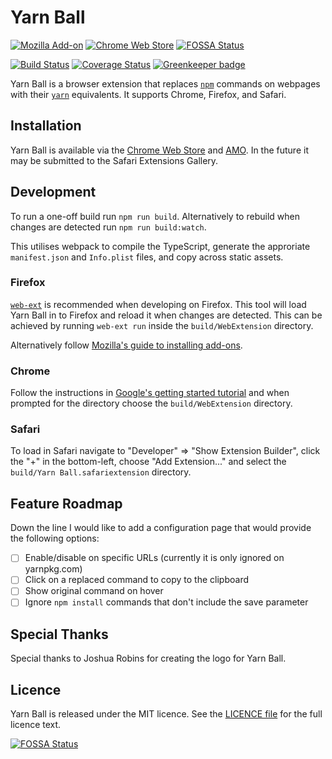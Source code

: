 # Yarn Ball

[![Mozilla Add-on](https://img.shields.io/amo/v/yarn-ball.svg)](https://addons.mozilla.org/firefox/addon/yarn-ball/)
[![Chrome Web Store](https://img.shields.io/chrome-web-store/v/hnoheojfnfoadajfnopmabmpcgmlkmlg.svg)](https://chrome.google.com/webstore/detail/yarn-ball/hnoheojfnfoadajfnopmabmpcgmlkmlg)
[![FOSSA Status](https://app.fossa.io/api/projects/git%2Bgithub.com%2FJosephDuffy%2FYarn-Ball.svg?type=shield)](https://app.fossa.io/projects/git%2Bgithub.com%2FJosephDuffy%2FYarn-Ball?ref=badge_shield)

[![Build Status](https://travis-ci.org/JosephDuffy/Yarn-Ball.svg)](https://travis-ci.org/JosephDuffy/Yarn-Ball)
[![Coverage Status](https://coveralls.io/repos/github/JosephDuffy/Yarn-Ball/badge.svg)](https://coveralls.io/github/JosephDuffy/Yarn-Ball)
[![Greenkeeper badge](https://badges.greenkeeper.io/JosephDuffy/Yarn-Ball.svg)](https://greenkeeper.io/)

Yarn Ball is a browser extension that replaces [`npm`](https://www.npmjs.com/) commands on webpages with their [`yarn`](https://yarnpkg.com) equivalents. It supports Chrome, Firefox, and Safari.

## Installation

Yarn Ball is available via the [Chrome Web Store](https://chrome.google.com/webstore/detail/yarn-ball/hnoheojfnfoadajfnopmabmpcgmlkmlg) and [AMO](https://addons.mozilla.org/firefox/addon/yarn-ball). In the future it may be submitted to the Safari Extensions Gallery.

## Development

To run a one-off build run `npm run build`. Alternatively to rebuild when changes are detected run `npm run build:watch`.

This utilises webpack to compile the TypeScript, generate the approriate `manifest.json` and `Info.plist` files, and copy across static assets.

### Firefox

[`web-ext`](https://developer.mozilla.org/Add-ons/WebExtensions/Getting_started_with_web-ext) is recommended when developing on Firefox. This tool will load Yarn Ball in to Firefox and reload it when changes are detected. This can be achieved by running `web-ext run` inside the `build/WebExtension` directory.

Alternatively follow [Mozilla's guide to installing add-ons](https://developer.mozilla.org/Add-ons/WebExtensions/Temporary_Installation_in_Firefox).

### Chrome

Follow the instructions in [Google's getting started tutorial](https://developer.chrome.com/extensions/getstarted) and when prompted for the directory choose the `build/WebExtension` directory.

### Safari

To load in Safari navigate to "Developer" => "Show Extension Builder", click the "+" in the bottom-left, choose "Add Extension..." and select the `build/Yarn Ball.safariextension` directory.

## Feature Roadmap

Down the line I would like to add a configuration page that would provide the following options:

 - [ ] Enable/disable on specific URLs (currently it is only ignored on yarnpkg.com)
 - [ ] Click on a replaced command to copy to the clipboard
 - [ ] Show original command on hover
 - [ ] Ignore `npm install` commands that don't include the save parameter

## Special Thanks

Special thanks to Joshua Robins for creating the logo for Yarn Ball.

## Licence

Yarn Ball is released under the MIT licence. See the [LICENCE file](LICENCE) for the full licence text.


[![FOSSA Status](https://app.fossa.io/api/projects/git%2Bgithub.com%2FJosephDuffy%2FYarn-Ball.svg?type=large)](https://app.fossa.io/projects/git%2Bgithub.com%2FJosephDuffy%2FYarn-Ball?ref=badge_large)